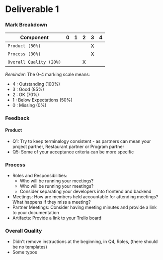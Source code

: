 # Deliverable 1

### Mark Breakdown

| Component   | 0    |  1   |  2   |  3   |  4   |
| ----------- | ---- | ---- | ---- | ---- | ---- |
| `Product (50%)` |  |   |   | X |   |
| `Process (30%)` |   |   |   | X |   |
| `Overall Quality (20%)` |   |   | X |   |   |


_Reminder:_ The 0-4 marking scale means:

 * 4 : Outstanding (100%)
 * 3 : Good (85%)
 * 2 : OK (70%)
 * 1 : Below Expectations (50%)
 * 0 : Missing (0%)

### Feedback

#### Product
- Q1: Try to keep terminalogy consistent - as partners can mean your project partner, Restaurant partner or Program partner
- Q5: Some of your acceptance criteria can be more specific

### Process
- Roles and Responsibilities: 
    - Who will be running your meetings? 
    - Who will be running your meetings? 
    - Consider separating your developers into frontend and backend
- Meetings: How are members held accountable for attending meetings? What happens if they miss a meeting? 
- Partner Meetings: Consider having meeting minutes and provide a link to your documentation
- Artifacts: Provide a link to your Trello board

### Overall Quality
- Didn't remove instructions at the beginning, in Q4, Roles, (there should be no templates) 
- Some typos

